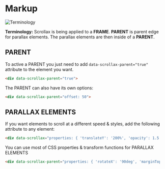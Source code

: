 # Markup

![Terminology](http://iprodev.github.io/Scrollax.js/images/terminology.png)

**Terminology:** Scrollax is being applied to a **FRAME**. **PARENT** is parent edge for parallax elements. The parallax elements are then inside of a **PARENT**.

## PARENT

To active a PARENT you just need to add `data-scrollax-parent="true"` attribute to the element you want.

```html
<div data-scrollax-parent="true">
```

The PARENT can also have its own options:

```html
<div data-scrollax-parent="offset: 50">
```

## PARALLAX ELEMENTS

If you want elements to scroll at a different speed & styles, add the following attribute to any element:

```html
<div data-scrollax="properties: { 'translateY': '200%', 'opacity': 1.5 }">
```

You can use most of CSS properties & transform functions for PARALLAX ELEMENTS

```html
<div data-scrollax-parent="properties: { 'rotateX': '90deg', 'marginTop': '100px' }">
```